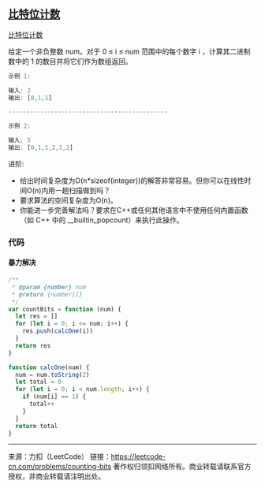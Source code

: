 ## [比特位计数](https://leetcode-cn.com/problems/counting-bits/)

[比特位计数](https://leetcode-cn.com/problems/counting-bits/)



给定一个非负整数 num。对于 0 ≤ i ≤ num 范围中的每个数字 i ，计算其二进制数中的 1 的数目并将它们作为数组返回。



```js
示例 1:

输入: 2
输出: [0,1,1]

---------------------------------------------

示例 2:

输入: 5
输出: [0,1,1,2,1,2]
```





进阶:

* 给出时间复杂度为O(n*sizeof(integer))的解答非常容易。但你可以在线性时间O(n)内用一趟扫描做到吗？
* 要求算法的空间复杂度为O(n)。
* 你能进一步完善解法吗？要求在C++或任何其他语言中不使用任何内置函数（如 C++ 中的 __builtin_popcount）来执行此操作。







### 代码



#### 暴力解决

```js
/**
 * @param {number} num
 * @return {number[]}
 */
var countBits = function (num) {
  let res = []
  for (let i = 0; i <= num; i++) {
    res.push(calcOne(i))
  }
  return res
}

function calcOne(num) {
  num = num.toString(2)
  let total = 0
  for (let i = 0; i < num.length; i++) {
    if (num[i] == 1) {
      total++
    }
  }
  return total
}
```

















-----



来源：力扣（LeetCode）
链接：https://leetcode-cn.com/problems/counting-bits
著作权归领扣网络所有。商业转载请联系官方授权，非商业转载请注明出处。